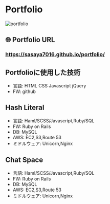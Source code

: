 # Portfolio
![portfolio](https://user-images.githubusercontent.com/61730661/82709987-cddfc380-9cbc-11ea-90b6-a1a28a5f4d34.jpg)

## 🌐 Portfolio URL
### **https://sasaya7016.github.io/portfolio/**

## Portfolioに使用した技術
* 言語:  HTML CSS Javascript jQuery
* FW:  github

## Hash Literal
* 言語:  Haml/SCSS/Javascript,Ruby/SQL
* FW:  Ruby on Rails
* DB:  MySQL
* AWS:  EC2,S3,Route 53
* ミドルウェア:  Unicorn,Nginx

## Chat Space
* 言語:  Haml/SCSS/Javascript,Ruby/SQL
* FW:  Ruby on Rails
* DB:  MySQL
* AWS:  EC2,S3,Route 53
* ミドルウェア:  Unicorn,Nginx

